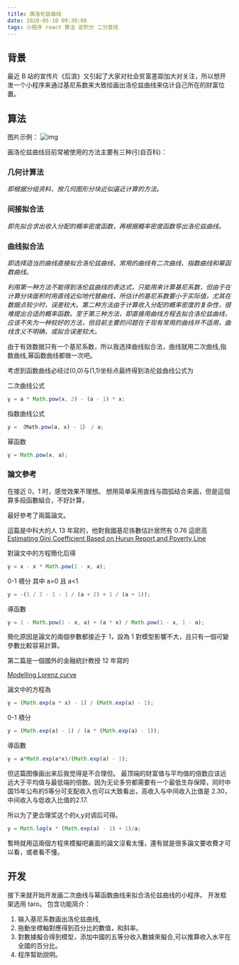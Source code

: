```yaml
---
title: 画洛伦兹曲线
date: 2020-05-10 09:39:08
tags: 小程序 react 算法 定积分 二分查找
---
```


## 背景

最近 B 站的宣传片《后浪》又引起了大家对社会贫富差距加大对关注，所以想开发一个小程序来通过基尼系数来大致绘画出洛伦兹曲线来估计自己所在的财富位置。

## 算法

图片示例：
![img](https://wiki.mbalib.com/w/images/f/f2/%E6%B4%9B%E4%BC%A6%E5%85%B9%E6%9B%B2%E7%BA%BF.jpg)

画洛伦兹曲线目前常被使用的方法主要有三种(引自百科)：

### 几何计算法

_即根据分组资料，按几何图形分块近似逼近计算的方法。_

### 间接拟合法

_即先拟合求出收入分配的概率密度函数，再根据概率密度函数导出洛伦兹曲线。_

### 曲线拟合法

_即选择适当的曲线直接拟合洛伦兹曲线，常用的曲线有二次曲线、指数曲线和幂函数曲线。_

_利用第一种方法不能得到洛伦兹曲线的表达式，只能用来计算基尼系数，但由于在计算分块面积时用直线近似地代替曲线，所估计的基尼系数要小于实际值，尤其在数据点较少时，误差较大。第二种方法由于计算收入分配的概率密度的复杂性，很难提出合适的概率函数。至于第三种方法，即直接用曲线方程去拟合洛伦兹曲线，应该不失为一种较好的方法，但目前主要的问题在于现有常用的曲线并不适用，曲线含义不明确，或拟合误差较大。_

由于有效数据只有一个基尼系数，所以我选择曲线拟合法，曲线就用二次曲线,指数曲线,幂函数曲线都做一次吧。

考虑到函数曲线必经过(0,0)与(1,1)坐标点最终得到洛伦兹曲线公式为

二次曲线公式

```js
y = a * Math.pow(x, 2) - (a - 1) * x;
```

指数曲线公式

```js
y = （Math.pow(a, x) - 1） / a;
```

幂函数

```js
y = Math.pow(x, a);
```

### 論文參考

在接近 0，1 时，感觉效果不理想。
想用简单采用直线与圆弧结合来画，但是這個算多段函數組合，不好計算，

最好參考了兩篇論文。

這篇是中科大的人 13 年寫的，他對我國基尼係數估計居然有 0.76 這麽高
[Estimating Gini Coefficient Based on Hurun Report and
Poverty Line](https://pdfs.semanticscholar.org/aef0/c2d36fb11588577f2982aee84e9610b33143.pdf)

對論文中的方程簡化后得

```js
y = x - x * Math.pow(1 - x, a);
```

0-1 積分
其中 a>0 且 a<1

```js
y = -(1 / 2 - 1 - 1 / (a + 2) + 1 / (a + 1));
```

導函數

```js
y = 1 - Math.pow(1 - x, a) + (a * x) / Math.pow(1 - x, 1 - a);
```

簡化原因是論文的兩個參數都接近于 1，設為 1 對模型影響不大，且只有一個可變參數比較容易計算。

第二篇是一個國外的金融統計教授 12 年寫的

[Modelling Lorenz curve](https://pdfs.semanticscholar.org/b58f/fd3ba37cd5d4a81a8e7eb6026e0b3a4d24a5.pdf)

論文中的方程為

```js
y = (Math.exp(a * x) - 1) / (Math.exp(a) - 1);
```

0-1 積分

```js
y = (Math.exp(a) - 1) / (a * (Math.exp(a) - 1));
```

導函數

```js
y = a*Math.exp(a*x)/(Math.exp(a) - 1);
```

但这篇图像画出来后我觉得是不合理但。
最顶端的财富值与平均值的倍数应该远远大于平均值与最低端的倍数。因为无论多穷都需要有一个最低生存保障，同时中国15年公布的5等分可支配收入也可以大致看出，高收入与中间收入比值是 2.30，中间收入与低收入比值的2.17.

所以为了更合理奖这个的x,y对调后可得。

```js
y = Math.log(x * (Math.exp(a) - 1) + 1)/a;  
```

暫時就用這兩個方程來模擬吧裏面的論文沒看太懂，還有就是很多論文要收費才可以看，或者看不懂。

## 开发

接下来就开始开发画二次曲线与幂函数曲线来拟合洛伦兹曲线的小程序。
开发框架选用 taro。
包含功能简介：

1. 输入基尼系数画出洛伦兹曲线,
1. 拖動坐標軸對應得到百分比的數值，和斜率。
1. 對數據擬合得到模型，添加中國的五等分收入數據來擬合,可以推算收入水平在全國的百分比。
1. 程序幫助説明。

